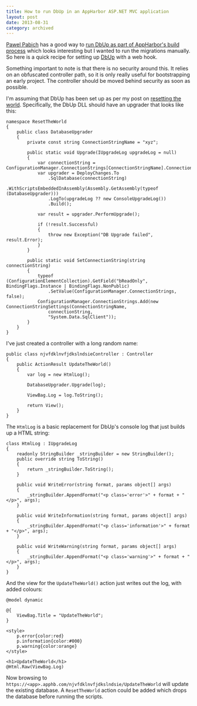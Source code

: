 ```yaml
---
title: How to run DbUp in an AppHarbor ASP.NET MVC application
layout: post
date: 2013-08-31
category: archived
---
```


[Pawel Pabich](https://twitter.com/PawelPabich) has a good way to [run DbUp as part of AppHarbor's build process](https://www.pabich.eu/2011/03/automated-database-deployments-to.html) which looks interesting but I wanted to run the migrations manually. So here is a quick recipe for setting up [DbUp](https://dbup.github.io/) with a web hook.

Something important to note is that there is no security around this. It relies on an obfuscated controller path, so it is only really useful for bootstrapping an early project. The controller should be moved behind security as soon as possible.

I'm assuming that DbUp has been set up as per my post on [resetting the world](/reset-the-world.html). Specifically, the DbUp DLL should have an upgrader that looks like this:

	namespace ResetTheWorld
	{
	    public class DatabaseUpgrader
	    {
	        private const string ConnectionStringName = "xyz";

	        public static void Upgrade(IUpgradeLog upgradeLog = null)
	        {
	            var connectionString = ConfigurationManager.ConnectionStrings[ConnectionStringName].ConnectionString;
	            var upgrader = DeployChanges.To
					.SqlDatabase(connectionString)
					.WithScriptsEmbeddedInAssembly(Assembly.GetAssembly(typeof (DatabaseUpgrader)))
					.LogTo(upgradeLog ?? new ConsoleUpgradeLog())
					.Build();

	            var result = upgrader.PerformUpgrade();

	            if (!result.Successful)
	            {
	                throw new Exception("DB Upgrade failed", result.Error);
	            }
	        }

	        public static void SetConnectionString(string connectionString)
	        {
				typeof (ConfigurationElementCollection).GetField("bReadOnly", BindingFlags.Instance | BindingFlags.NonPublic)
					.SetValue(ConfigurationManager.ConnectionStrings, false);
				ConfigurationManager.ConnectionStrings.Add(new ConnectionStringSettings(ConnectionStringName,
					connectionString,
					"System.Data.SqlClient"));
	        }
	    }
	}

I've just created a controller with a long random name:

	public class njvfdklnvfjdkslndsieController : Controller
	{
		public ActionResult UpdateTheWorld()
		{
			var log = new HtmlLog();

			DatabaseUpgrader.Upgrade(log);

			ViewBag.Log = log.ToString();

			return View();
		}
	}

The `HtmlLog` is a basic replacement for DbUp's console log that just builds up a HTML string:

	class HtmlLog : IUpgradeLog
	{
		readonly StringBuilder _stringBuilder = new StringBuilder();
		public override string ToString()
		{
			return _stringBuilder.ToString();
		}

		public void WriteError(string format, params object[] args)
		{
			_stringBuilder.AppendFormat("<p class='error'>" + format + "</p>", args);
		}

		public void WriteInformation(string format, params object[] args)
		{
			_stringBuilder.AppendFormat("<p class='information'>" + format + "</p>", args);
		}

		public void WriteWarning(string format, params object[] args)
		{
			_stringBuilder.AppendFormat("<p class='warning'>" + format + "</p>", args);
		}
	}

And the view for the `UpdateTheWorld()` action just writes out the log, with added colours:

	@model dynamic

	@{
		ViewBag.Title = "UpdateTheWorld";
	}

	<style>
		p.error{color:red}
		p.information{color:#000}
		p.warning{color:orange}
	</style>

	<h1>UpdateTheWorld</h1>
	@Html.Raw(ViewBag.Log)

Now browsing to `https://<app>.apphb.com/njvfdklnvfjdkslndsie/UpdateTheWorld` will update the existing database. A `ResetTheWorld` action could be added which drops the database before running the scripts.

